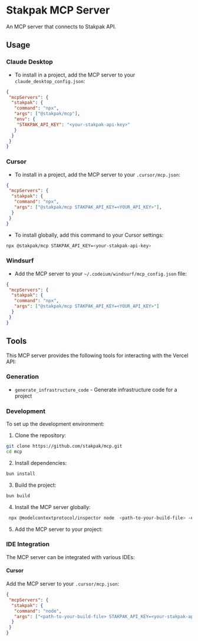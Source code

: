 # Stakpak MCP Server

An MCP server that connects to Stakpak API.

## Usage

### Claude Desktop

- To install in a project, add the MCP server to your `claude_desktop_config.json`:

```json
{
 "mcpServers": {
  "stakpak": {
   "command": "npx",
   "args": ["@stakpak/mcp"],
   "env": {
    "STAKPAK_API_KEY": "<your-stakpak-api-key>"
   }
  }
 }
}
```

### Cursor

- To install in a project, add the MCP server to your `.cursor/mcp.json`:

```json
{
 "mcpServers": {
  "stakpak": {
   "command": "npx",
   "args": ["@stakpak/mcp STAKPAK_API_KEY=<YOUR_API_KEY>"],
  }
 }
}
```

- To install globally, add this command to your Cursor settings:

```bash
npx @stakpak/mcp STAKPAK_API_KEY=<your-stakpak-api-key>
```

### Windsurf

- Add the MCP server to your `~/.codeium/windsurf/mcp_config.json` file:

```json
{
 "mcpServers": {
  "stakpak": {
   "command": "npx",
   "args": ["@stakpak/mcp STAKPAK_API_KEY=<YOUR_API_KEY>"]
  }
 }
}
```

## Tools

This MCP server provides the following tools for interacting with the Vercel API:

### Generation

- `generate_infrastructure_code` - Generate infrastructure code for a project

### Development

To set up the development environment:

1. Clone the repository:

```bash
git clone https://github.com/stakpak/mcp.git
cd mcp
```

2. Install dependencies:

```bash
bun install
```

3. Build the project:

```bash
bun build
```

4. Install the MCP server globally:

```bash
 npx @modelcontextprotocol/inspector node  <path-to-your-build-file> -e STAKPAK_API_KEY=<your-stakpak-api-key>
```

5. Add the MCP server to your project:

### IDE Integration

The MCP server can be integrated with various IDEs:

#### Cursor

Add the MCP server to your `.cursor/mcp.json`:

```json
{
 "mcpServers": {
  "stakpak": {
   "command": "node",
   "args": ["<path-to-your-build-file> STAKPAK_API_KEY=<your-stakpak-api-key>"],
  }
 }
}
```